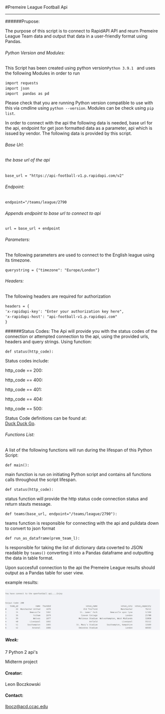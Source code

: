 #Premeire League Football Api
***
######Prupose:  

The purpose of this script is to connect to RapidAPI API and reurn Premeire League Team data and output that data
in a user-friendly format using Pandas.  

###### Python Version and Modules:

This Script has been created using python version`Python 3.9.1
`
and uses the following Modules in order to run  

`import requests`   
`import json`  
`import  pandas as pd `  

Please check that you are running Python version compatible to use with this via cmdline using `python --version`.
Modules can be check using `pip list`. 

In order to connect with the api the following data is needed, base url for the api, endpoint for get json formatted
data as a parameter, api which is issued by vendor. 
The following data is provided by this script.  

###### Base Url:
###### the base url of the api
`base_url = "https://api-football-v1.p.rapidapi.com/v2"`


###### Endpoint:
`endpoint="/teams/league/2790`

###### Appends endpoint to base url to connect to api
    url = base_url + endpoint

###### Parameters:
The following parameters are used to connect to the English league using its timezone.    

`querystring = {"timezone": "Europe/London"}`

###### Headers:

The following headers are required for authorization

`headers = {`  
    `'x-rapidapi-key': "Enter your authorization key here",`  
    `'x-rapidapi-host': "api-football-v1.p.rapidapi.com"`  
`}`

######Status Codes:
The Api will provide you with the status codes of the connection or attempted connection to the api, using the provided
urls, headers and query strings. Using function:

`def status(http_code):`

Status codes include:

http_code == 200:


http_code == 400:


http_code == 401:


http_code == 404:


http_code == 500:

Status Code definitions can be found at:  
[Duck Duck Go](https://www.tutorialspoint.com/http/http_status_codes.htm "The best search engine for privacy").

###### Functions List:

A list of the following functions will run during the lifespan of this Python Script:  

`def main():`

main function is run on initiating Python script and contains all functions calls throughout the script lifespan.  

`def status(http_code):`  

status function will provide the http status code connection status and return stauts message.

`def teams(base_url, endpoint="/teams/league/2790"):`  

teams function is responsible for connecting with the api and pulldata down to convert to json format

`def run_as_dataframe(prem_team_l):`  

Is responsible for taking the list of dictionary data coverted to JSON readable by `teams()` converting it into a Pandas
dataframe and outputting the data in table format.

Upon succesfull connection to the api the Premeire League results should output as a Pandas table for user view.  

example results:  


![Football 2020-21 Premeire League Table Results!](images/results.jpg)  


##### Week:
7 Python 2 api's

Midterm project

#### Creator:
Leon Boczkowski

#### Contact:
lbocz@acd.ccac.edu